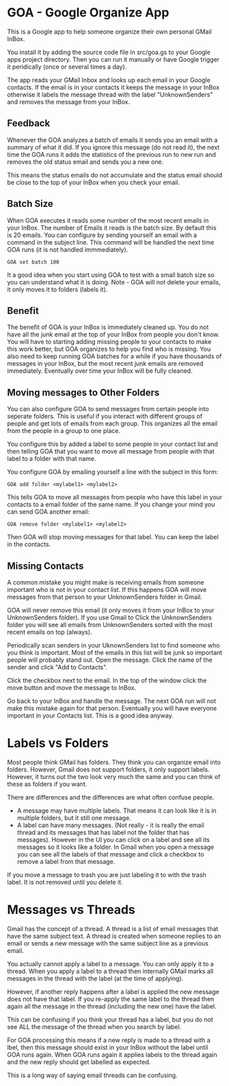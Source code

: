 # GOA - Google Organize App

This is a Google app to help someone organize their own personal GMail InBox.

You install it by adding the source code file in src/goa.gs to your Google apps project directory.
Then you can run it manually or have Google trigger it peridically (once or several times a day).

The app reads your GMail Inbox and looks up each email in your Google contacts. If the email
is in your contacts it keeps the message in your InBox otherwise it labels the message thread
with the label "UnknownSenders" and removes the message from your InBox.

## Feedback

Whenever the GOA analyzes a batch of emails it sends you an email with a summary
of what it did. If you ignore this message (do not read it), the next time the GOA runs it
adds the statistics of the previous run to new run and removes the old status email and sends
you a new one.

This means the status emails do not accumulate and the status email should be close to the top of your
InBox when you check your email.

## Batch Size

When GOA executes it reads some number of the most recent emails in your InBox. The number
of Emails it reads is the batch size. By default this is 20 emails. You can configure
by sending yourself an email with a command in the subject line. This command will be handled
the next time GOA runs (it is not handled immmediately).

    GOA set batch 100

It a good idea when you start using GOA to test with a small batch size so you can understand
what it is doing. Note - GOA will not delete your emails, it only moves it to folders (labels it).

## Benefit

The benefit of GOA is your InBox is immediately cleaned up. You do not have all the
junk email at the top of your InBox from people you don't know. You will have to
starting adding missing people to your contacts to make this work better, but GOA
organizes to help you find who is missing. You also need to keep running GOA
batches for a while if you have thousands of messages in your InBox, but the
most recent junk emails are removed immediately. Eventually over time your InBox
will be fully cleaned.

## Moving messages to Other Folders
You can also configure GOA to send messages from certain people into seperate folders.
This is useful if you interact with different groups of people and get lots of emails from
each group. This organizes all the email from the people in a group to one place.

You configure this by added a label to some people in your contact list and then telling
GOA that you want to move all message from people with that label to a folder with that name.

You configure GOA by emailing yourself a line with the subject in this form:

    GOA add folder <mylabel1> <mylabel2>

This tells GOA to move all messages from people who have this label in your contacts to a
email folder of the same name. If you change your mind you can send GOA another email:

    GOA remove folder <mylabel1> <mylabel2>

Then GOA will stop moving messages for that label. You can keep the label in the contacts.

## Missing Contacts

A common mistake you might make is receiving emails from someone important who is not
in your contact list. If this happens GOA will move messages from that person to your
UnknownSenders folder in Gmail.

GOA will never remove this email (it only moves it from your InBox to your UnknownSenders folder).
If you use Gmail to Click the UnknownSenders folder you will see all emails from UnknownSenders
sorted with the most recent emails on top (always).

Periodically scan senders in your UknownSenders list to find someone who you think is important.
Most of the emails in this list will be junk so important people will probably stand out.
Open the message. Click the name of the sender and click "Add to Contacts". 

Click the checkbox next to the email. In the top of the window click the move button and
move the message to InBox.

Go back to your InBox and handle the message. The next GOA run will not make this mistake
again for that person. Eventually you will have everyone important in your Contacts list.
This is a good idea anyway.

# Labels vs Folders

Most people think GMail has folders. They think you can organize email into folders.
However, Gmail does not support folders, it only support labels. However, it turns out
the two look very much the same and you can think of these as folders if you want.

There are differences and the differences are what often confuse people.
* A message may have multiple labels. That means it can look like it is in multiple folders, but it still one message.
* A label can have many messages. (Not really - it is really the email thread and its messages that has label not the folder that has messages). However in the UI you can click on a label and see all its messages so it looks like a folder. 
In Gmail when you open a message you can see all the labels of that message and click a checkbox to remove a label from that message.

If you move a message to trash you are just labeling it to with the trash label. It is not removed until you delete it.

# Messages vs Threads

Gmail has the concept of a thread. A thread is a list of email messages that have the same subject text.
A thread is created when someone replies to an email or sends a new message with the same subject line as a previous email.

You actually cannot apply a label to a message. You can only apply it to a thread.
When you apply a label to a thread then internally GMail marks all messages in the thread with the label (at the time of applying).

However, if another reply happens after a label is applied the new message does not have that label.
If you re-apply the same label to the thread then again all the message in the thread (including the new one) have the label.

This can be confusing if you think your thread has a label, but you do not see ALL the message of the thread when you search by label.

For GOA processing this means if a new reply is made to a thread with a lbel, then  this message should exist in your
InBox without the label until GOA runs again. When GOA runs again it applies labels to the thread again and the new reply should get labelled as expected.

This is a long way of saying email threads can be confusing.

   
